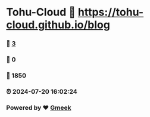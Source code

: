 # Tohu-Cloud :link: https://tohu-cloud.github.io/blog 
### :page_facing_up: [3](https://tohu-cloud.github.io/blog/tag.html) 
### :speech_balloon: 0 
### :hibiscus: 1850 
### :alarm_clock: 2024-07-20 16:02:24 
### Powered by :heart: [Gmeek](https://github.com/Meekdai/Gmeek)
